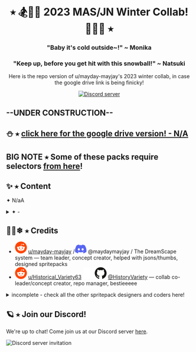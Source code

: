 <h1 align="center">⭑ 🏂🧊🧣 2023 MAS/JN Winter Collab! 🧤🎁🎄 ⭑</h1>
<h3 align="center">"Baby it's cold outside~!" ~ Monika </h3>
<h3 align="center">"Keep up, before you get hit with this snowball!" ~ Natsuki </h3>
<p align="center">Here is the repo  version of u/mayday-mayjay's 2023 winter collab, in case the google drive link is being finicky!</p>
<p align="center">
  <a href="https://discord.gg/Tx23rczN8N">
    <img alt="Discord server" src="https://discordapp.com/api/guilds/957814201311694870/widget.png?style=shield">
  </a>
</p>

## --UNDER CONSTRUCTION--

## ⛄ ⭑ [click here for the google drive version! - N/A](xxxx)

## BIG NOTE ⭑ Some of these packs require selectors [from here](https://github.com/mayday-mayjay/MJ-MAS-selector-city)!

## ✨ ⭑ Content

✦ N/aA <br>

<details><summary> ✦ - </summary> 
  * <br>
</details>

## 🔭🌠❄ ⭑ Credits

  * ![reddit](.github/icons/reddit.svg) [u/mayday-mayjay](https://www.reddit.com/user/mayday-mayjay) /![discord](.github/icons/discord.svg) @maydaymayjay / The DreamScape system
  — team leader, concept creator, helped with jsons/thumbs, designed spritepacks
  * ![reddit](.github/icons/reddit.svg) [u/Historical_Variety63](https://reddit.com/u/Historical_Variety63)
  ![github](.github/icons/github-light.svg#gh-dark-mode-only)![github](.github/icons/github-dark.svg#gh-light-mode-only) [@HistoryVariety](https://github.com/Historyvariety)
  — collab co-leader/concept creator, repo manager, bestieeeee
<details><summary> incomplete - check all the other spritepack designers and coders here! </summary> 
* Verd ⭑ Reddit: u/crunchy_meringue ⭑ pax, help with jsons <br>
 <br>
* additional credits: <br>
Official MAS devs ⭑ MAS itself lol <br>
</details>

## 🪐 ⭑ Join our Discord!

We're up to chat! Come join us at our Discord server [here](https://discord.gg/Tx23rczN8N).

![Discord server invitation](https://discordapp.com/api/guilds/957814201311694870/widget.png?style=banner3)
